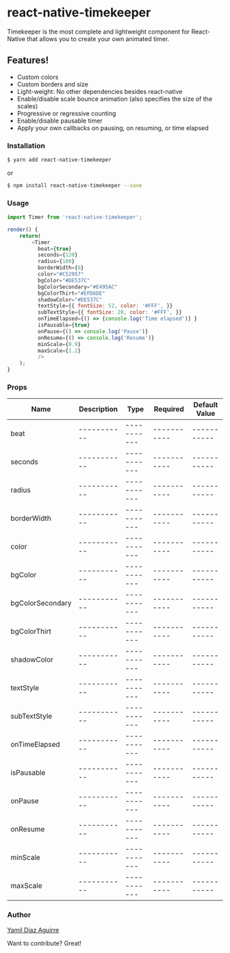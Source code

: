 # react-native-timekeeper

Timekeeper is the most complete and lightweight component for React-Native that allows you to create your own animated timer.

## Features!

  - Custom colors
  - Custom borders and size
  - Light-weight: No other dependencies besides react-native
  - Enable/disable scale bounce animation (also specifies the size of the scales)
  - Progressive or regressive counting
  - Enable/disable pausable timer
  - Apply your own callbacks on pausing, on resuming, or time elapsed

### Installation

```sh
$ yarn add react-native-timekeeper
```

or

```sh
$ npm install react-native-timekeeper --save
```

### Usage

```javascript
import Timer from 'react-native-timekeeper';

render() {
    return(
        <Timer
          beat={true}
          seconds={120}
          radius={100}
          borderWidth={6}
          color="#C52957"
          bgColor="#DE537C"
          bgColorSecondary="#E495AC"
          bgColorThirt="#EFD6DE"
          shadowColor="#DE537C"
          textStyle={{ fontSize: 52, color: '#FFF', }}
          subTextStyle={{ fontSize: 20, color: '#FFF', }}
          onTimeElapsed={() => {console.log('Time elapsed')} }
          isPausable={true}
          onPause={() => console.log('Pause')}
          onResume={() => console.log('Resume')}
          minScale={0.9}
          maxScale={1.2}
          />
    );
}
```

### Props

| Name | Description | Type | Required | Default Value
| ----------- | ----------- | ----------- | ----------- | ----------- |
| beat | ----------- | ----------- | ----------- | ----------- |
| seconds | ----------- | ----------- | ----------- | ----------- |
| radius | ----------- | ----------- | ----------- | ----------- |
| borderWidth | ----------- | ----------- | ----------- | ----------- |
| color | ----------- | ----------- | ----------- | ----------- |
| bgColor | ----------- | ----------- | ----------- | ----------- |
| bgColorSecondary | ----------- | ----------- | ----------- | ----------- |
| bgColorThirt | ----------- | ----------- | ----------- | ----------- |
| shadowColor | ----------- | ----------- | ----------- | ----------- |
| textStyle | ----------- | ----------- | ----------- | ----------- |
| subTextStyle | ----------- | ----------- | ----------- | ----------- |
| onTimeElapsed | ----------- | ----------- | ----------- | ----------- |
| isPausable | ----------- | ----------- | ----------- | ----------- |
| onPause | ----------- | ----------- | ----------- | ----------- |
| onResume | ----------- | ----------- | ----------- | ----------- |
| minScale | ----------- | ----------- | ----------- | ----------- |
| maxScale | ----------- | ----------- | ----------- | ----------- |


### Author

[Yamil Diaz Aguirre](https://github.com/Yamilquery)

Want to contribute? Great!
